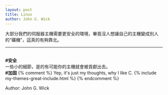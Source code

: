 ```yaml
---
layout: post
title: Linux
author: John G. Wick
---
```


大部分我們的伺服器主機需要更安全的環境，畢竟沒人想讓自己的主機變成別人的“礦機”，這真的有夠靠北。
<hr>
<br>
<b>#安全</b><br>
一些小的細節，是的有可能你的主機就會被貢獻出去。<br>
<b>#加固</b>
{% comment %}
Yep, it's just my thoughts, why I like C.
{% include my-themes-great-include.html %}
{% endcomment %}

Author: John G. Wick
